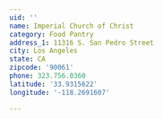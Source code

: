 ```yaml
---
uid: ''
name: Imperial Church of Christ
category: Food Pantry
address_1: 11316 S. San Pedro Street
city: Los Angeles
state: CA
zipcode: '90061'
phone: 323.756.0360
latitude: '33.9315622'
longitude: '-118.2691607'

---
```

